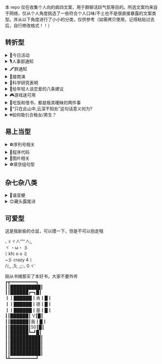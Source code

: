 本 repo 仅在收集个人向的疯四文案，用于群聊活跃气氛等目的。所选文案均来自于网络，仅从个人角度挑选了一些符合个人口味/不土也不是很直接暴露的文案类型。并从以下角度进行了小小的分类，仅供参考（如需拷贝使用，记得粘贴过去后，自行修改格式！！）

## 转折型

<details><summary>💙今日活动</summary>

<p>

今天三个活动:<br>1. 有劳斯莱斯的家人,可登录劳斯莱斯APP选择中国界面，滑动页面有一个活动,填写手机号码,送飞天茅台53度1支。<br>2. 保时捷车主公众号左下角点进去上传行驶证上的车架号就能抽奖，奖品最低300京东卡，部分群友有保时捷的可以领一下。<br>3. 没有劳斯莱斯和保时捷的同学，打开肯德基APP，因为今天是疯狂星期四。

</p>

</details>

<details><summary>🎙️人事部通知</summary>

<p>

人事部通知️<br>由于天气恶劣，气象台发布高温红色预警信号，考虑到公司员工出行防晒安全，公司经研究下达以下通知，请各部门通知各同事：<br>去肯德基吃疯狂星期四的同事带好伞具注意安全！

</p>

</details>

<details><summary>🖍️群通知</summary>

<p>

群通知：由于天气恶劣，气象台发暴雨橙色预警信号，考虑到路面积水和出行安全，群管委经研究下达以下通知：请各位去肯德基参加疯狂星期四的群员带好雨具注意安全，回来的时候帮我带杯大杯冰可乐和一个汉堡谢谢

  </p>

</details>

<details><summary>🙋接商演</summary>

<p>

  接商演： 1.商场演出150 2.兼职带课220 3.酒吧演出700 4.明星巡演伴舞900 5.艺人编舞1500 6.KFC代吃52 目前只接6，因为别的不会
  
</p>

</details>

<details><summary>🤎科学研究表明</summary>

<p>

人一但有了爱情，智商情商都会提高95% ，烦恼也会消失95%。但问题来了 爱情从哪里来？科学家却不肯说，只留下了一串奇怪的符号：KFC Crazy Thursday。

</p>

</details>

<details><summary>🖤给年轻人谈恋爱的八条建议</summary>

<p>

1.谈恋爱首先要找你爱的，如果结婚就要找爱你的<br>2.千万别输在“等”这个字身上<br>3.永远留住30%的神秘<br>4.不要低估任何一个人<br>5.别把没教养当做有气场<br>6.谈恋爱可以穷，结婚不可以<br>7.谈恋爱一定要自由<br>8.v50请我吃肯德基疯狂星期四<br>9.牢记第8条，前7条也可以试试

</p>

</details>

<details><summary>🎮游戏迷可用</summary>

<p>

插播一条广告：<br>Apex刷双锤骷髅海<br>清空赛季通行证<br>代练帮上大师<br>身法教学<br>LOL80胜率上大师<br>上中下野辅五位置意识教学<br>艾尔登法环全收集<br>100小时白金<br>CSGO上全球精英<br>dota2冠绝<br>农药大小国标<br>原神风神瞳岩神瞳雷神瞳，突破材料收集<br>这些都不接<br>接肯德基疯狂星期四代吃

</p>

</details>

<details><summary>🧡吃饭和借书，都是极其暧昧的两件事</summary>

<p>

吃饭和借书，都是极其暧昧的两件事，一借一还，一请一去，情份就这么结下了。——钱钟书

近些日子很少来群里聊天了，心里觉得和群友们都生分了不少。就觉得应该拉进一些和群友们的关系。但这话总得有个头，翻来覆去却是不知该说些什么。便借着钱先生的这句话起个头。不如这样，我借你们几本书看，你们请我吃些饭，这样也算是缓和了我与各位的关系。

不过我也清楚，隔着层网络，终究是有太多不便。不如这样，我与诸位说几本书名，您们直接上网搜，您们诸位赠我些钱财，请我去吃些。恰好今日星期四，不如您们诸位V我50，我去吃个疯狂星期四。

</p>

</details>

<details><summary>📖“只在此山中,云深不知处”这句话意义何为?</summary>

<p>

不见其高的山峰上,岁月悠长。那天,笠云捧着一本书问道不见岳。不见岳看着茫茫云海,畅言:“身在山中,却不知于何处,因白云遮住了双眼,正如"“正如人世,处于悲欢之人往往追求自己的幸福,却不知自己正身于福中。”明白其意的笠云笑着抢答,两人的答案竟不谋而合。相视一笑,不见岳又问道:“那,何为幸福?”笠云低头看书,浅笑道: “幸福便是9.9两根的无骨鸡柳,便是19.9的上校鸡块,肯德基疯狂星期四,给你不一样的幸福。肯德基疯狂星期四,v我50,给我幸福

</p>

</details>

<details><summary>💔如何吸引合租女/男生？</summary>

<p>

> **Note**
> 性别可自行修改，仅提供模版参考

1、找一个夜里假装打电话，电话内容大约是要跟异地恋的女人分手，做暴怒痛苦状，声音要大，要让她听到。<br>2、过后几天装作若无其事，展现男人的刚毅。<br>3、找一天夜里，喝点酒回去(别真喝醉了)然后在客厅装醉，弄出点动静让她知道，最好能骗她出来扶下你，考验你演技的时候到了，扮演好一个痴情失恋男人的角色!<br>4、用清醒的思维演绎酒醉后故作清醒的表现，含糊不清又颇有礼貌的请她为你倒杯水。<br>5、甭客气,接水的时候把杯子直接掉地上去。<br>6、等她先蹲下或者弯腰去捡杯子的时候，抢着去捡,这个时候尝试去做部分身体接触，借此机会试探对方反应，以备下次行动方案。<br>7、第二天早点醒,注意隔壁动静,在她出房间的时候也出去，这个时候的你只能穿一条裤衩。在确认她已经看到你之后赶紧尴尬而略带歉意的回屋。<br>8、找个机会请她吃饭，表示愧疚与感谢。<br>9、最关键的一步来了，今天是疯狂星期四，请我吃肯德基，教你下一步骤

</p>

</details>

## 易上当型

<details><summary>⚽️序列号相关</summary>

<p>

我有朋友去 Adobe 上班了，他跟我说好多软件其实不用花钱，输入内部的序列号就可以免费用正版 Photoshop 2022。我把 Key 分享有缘人：JT-KDJ-FKXQS-VW50
> **Note**
> 注意此处Key不要过于明显。比如这里采取了全中文缩写，以防第一时间暴露kfc，你也可以换其他缩写进行最大程度的隐藏替换

</p>

</details>

<details><summary>🏀程序代码</summary>

<p>

大佬们，我是一个小白，今天一运行电脑就出现了这个 java.lang.StackOverflowError: Today Thu, KDJ vme 5¥0，不知道怎么办了，重启项目和电脑都没办法解决，希望有好心人帮忙解决一下。

</p>

</details>

<details><summary>🐶图片相关</summary>

<p>

![图源网络](https://user-images.githubusercontent.com/39793568/184060659-1ceb296e-7704-4152-ad0d-cf3efd07a1dc.JPG)

<img width="885" alt="image" src="https://user-images.githubusercontent.com/39793568/184063528-6e3a52b0-9f16-4265-9210-8bc277516064.png">

</p>

</details>

<details><summary>⚽️填空组句型</summary>

<p>

为防止群友长期摸鱼导致变笨，特此准备了几道题考考群友！<br>
1.至今思项羽，不（）过江东。
2.阳春布（）泽，万物生光辉。
3.书籍是人类进步的阶梯。——高尔（ ）
4.世人笑我太（）癫，我笑他人看不穿。
5.老夫聊发少年（），左牵黄，右擎苍。
6.危楼高百尺，手可摘（）辰。
7.君问归期未有（ ），巴山夜雨涨秋池。
8.（ ）面边声连角起，千嶂里，长烟落日孤城闭。
9.料峭春风吹酒醒,（ ）冷,山头斜照却相迎。
10.（ ）闻琵琶已叹息，又闻此语重唧唧。
11.锦瑟无端（）（）弦，一弦一柱思华年。

> **Note**
> 如发给私人，可将开头进行场景替换。

</p>

</details>

## 杂七杂八类

<details><summary>🐒谐音梗</summary>

<p>

一个国王叫肯，纳了一个歌姬，歌姬不老实搞小动作，背着肯大搞矿产开发，为了实现矿产垄断，歌姬把其他同行的矿井都给封了，问定什么罪？大家觉得定什么罪？
死罪。肯的姬封矿刑期死

</p>

<p>

周期性蛋白脂肪缺乏症(学名 Insanus lovis)是一种广泛存在的慢性病，易感人群多为中国大陆年轻群体，目前暂无有效的治愈方法，只能通过使用美国公司 Kentucky Fried Chicken（简称 KFC）开发的生物制剂 Fried Animal Protein (FAP，中文译名飞普)经由食道对胃与小肠中受体进行靶向治疗缓解症状。今天是该公司降低药物售价的日子，资助 50 帮我治疗该慢性病。

</p>

</details>

<details><summary>😊藏头露尾诗</summary>

<p>

窗外高低辨翠微，<br>苍崖欲隐谁招我。<br>诚知远近皆三五，<br>不准拟身年六十。<br>溪山不必将钱买，<br>闲知有味心难肯。<br>楚客早闻歌凤德，<br>将坛烟草覆余基。

</p>

<p>

今天一大早，老板就给我发消息了。我真的很讨厌一大早就看到工作相关的信息。点开之后我发现他给我发了几个成语，什么威武霸气、卧龙凤雏、武功盖世、师出名门。我寻思这什么乱七八糟的，我就问他有何贵干，他让我把这几个词第一个字连起来读。
</p>

</details>

## 可爱型

这是我新偷的仓鼠，可以摸一下，但是不可以抱走哦

､ゞヾ∧""'∧;,<br>
ヾ   ・ω・ 彡<br>
ﾐ kfc  o  o  ミ  <br>
~彡  crazy   4   ﾐ<br>
/ｿ,, ,5; ,;;:､０ヾ`

刚从书摊那买了本好书，大家不要外传<br>
┏┳━━━━━━━━━━┓<br>
┃┃██████████┃<br>
┃┃██████┏━┓█┃<br>
┃┃██████┃肯┃█┃<br>
┃┃██████┃德┃█┃<br>
┃┃██████┃基┃█┃<br>
┃┃██████┃ V┃█┃<br>
┃┃██████┃我┃█┃<br>
┃┃██████┃50┃█┃<br>
┃┃██████┗━┛█┃<br>
┃┃██████████┃<br>
┃┃██████████┃<br>
┃┃██████████┃<br>
┃┃██████████┃ <br>
┗┻━━━━━━━━━━┛<br>
